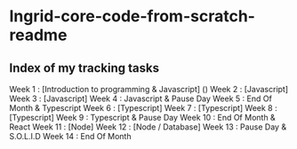 # Ingrid-core-code-from-scratch-readme

## Index of my tracking tasks

Week 1 : [Introduction to programming & Javascript] ()
Week 2 : [Javascript]
Week 3 : [Javascript]
Week 4 : Javascript & Pause Day
Week 5 : End Of Month & Typescript
Week 6 : [Typescript]
Week 7 : [Typescript]
Week 8 : [Typescript]
Week 9 : Typescript & Pause Day
Week 10 : End Of Month & React
Week 11 : [Node]
Week 12 : [Node / Database]
Week 13 : Pause Day & S.O.L.I.D
Week 14 : End Of Month
